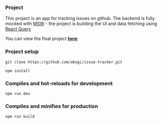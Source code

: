 ### Project

This project is an app for tracking issues on github. The backend is fully mocked with [MSW](https://mswjs.io) - the project is building the UI and data fetching using [React Query](https://react-query.tanstack.com)

You can view the final project **[here](https://react-query-issue-tracker.ui.dev)**

### Project setup

```
git clone https://github.com/abugi/issue-tracker.git
```

```
npm install
```

### Compiles and hot-reloads for development

```
npm run dev
```

### Compiles and minifies for production

```
npm run build
```

<!-- ### Run your unit tests

```
npm run test:unit
```

### Lints and fixes files

```
npm run lint
``` -->
